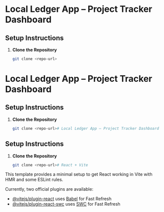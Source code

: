 # Local Ledger App – Project Tracker Dashboard

## Setup Instructions

1. **Clone the Repository**
   ```bash
   git clone <repo-url>
# Local Ledger App – Project Tracker Dashboard

## Setup Instructions

1. **Clone the Repository**
   ```bash
   git clone <repo-url># Local Ledger App – Project Tracker Dashboard

## Setup Instructions

1. **Clone the Repository**
   ```bash
   git clone <repo-url># React + Vite

This template provides a minimal setup to get React working in Vite with HMR and some ESLint rules.

Currently, two official plugins are available:

- [@vitejs/plugin-react](https://github.com/vitejs/vite-plugin-react/blob/main/packages/plugin-react/README.md) uses [Babel](https://babeljs.io/) for Fast Refresh
- [@vitejs/plugin-react-swc](https://github.com/vitejs/vite-plugin-react-swc) uses [SWC](https://swc.rs/) for Fast Refresh
